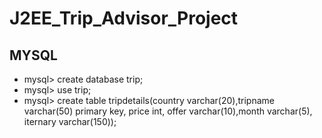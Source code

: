 # J2EE_Trip_Advisor_Project

## MYSQL 
* mysql> create database trip;
* mysql> use trip;
* mysql> create table tripdetails(country varchar(20),tripname varchar(50) primary key, price int, offer varchar(10),month varchar(5), iternary varchar(150));

